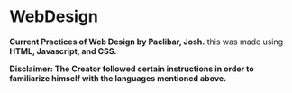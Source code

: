 # WebDesign
**Current Practices of Web Design by Paclibar, Josh.**
this was made using **HTML, Javascript, and CSS.**

**Disclaimer: The Creator followed certain instructions in order to familiarize himself with the languages mentioned above.**
